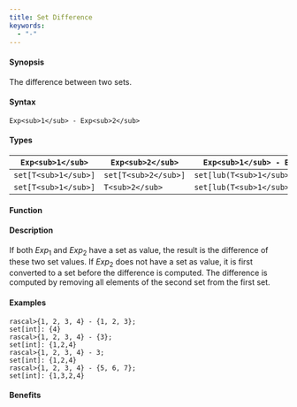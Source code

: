 ```yaml
---
title: Set Difference
keywords:
  - "-"
---
```


#### Synopsis

The difference between two sets.

#### Syntax

`Exp<sub>1</sub> - Exp<sub>2</sub>`

#### Types


| `Exp<sub>1</sub>`    |  `Exp<sub>2</sub>`     | `Exp<sub>1</sub> - Exp<sub>2</sub>`        |
| --- | --- | --- |
| `set[T<sub>1</sub>]` |  `set[T<sub>2</sub>]`  | `set[lub(T<sub>1</sub>,T<sub>2</sub>)]`    |
| `set[T<sub>1</sub>]` |  `T<sub>2</sub>`       | `set[lub(T<sub>1</sub>,T<sub>2</sub>)]`    |



#### Function

#### Description

If both _Exp_<sub>1</sub> and _Exp_<sub>2</sub> have a set as value, the result is the difference of these two set values. 
If _Exp_<sub>2</sub> does not have a set as value, it is first converted to a set before the difference is computed.
The difference is computed by removing all elements of the second set from the first set.

#### Examples


```rascal-shell
rascal>{1, 2, 3, 4} - {1, 2, 3};
set[int]: {4}
rascal>{1, 2, 3, 4} - {3};
set[int]: {1,2,4}
rascal>{1, 2, 3, 4} - 3;
set[int]: {1,2,4}
rascal>{1, 2, 3, 4} - {5, 6, 7};
set[int]: {1,3,2,4}
```

#### Benefits



